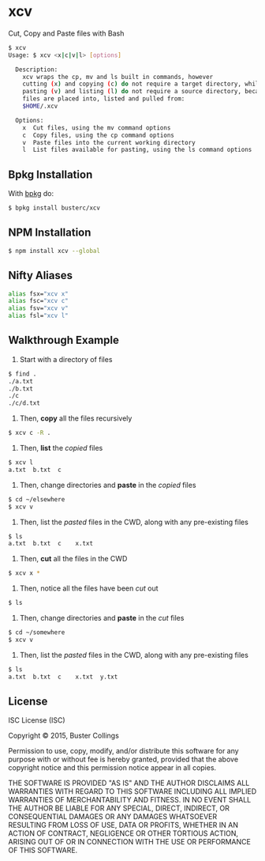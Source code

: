 # xcv

Cut, Copy and Paste files with Bash

```sh
$ xcv
Usage: $ xcv <x|c|v|l> [options]

  Description:
    xcv wraps the cp, mv and ls built in commands, however
    cutting (x) and copying (c) do not require a target directory, while
    pasting (v) and listing (l) do not require a source directory, because all selected
    files are placed into, listed and pulled from:
    $HOME/.xcv

  Options:
    x  Cut files, using the mv command options
    c  Copy files, using the cp command options
    v  Paste files into the current working directory
    l  List files available for pasting, using the ls command options
```

## Bpkg Installation

With [bpkg](https://github.com/bpkg/bpkg) do:

```sh
$ bpkg install busterc/xcv
```

## NPM Installation

```sh
$ npm install xcv --global
```

## Nifty Aliases

```sh
alias fsx="xcv x"
alias fsc="xcv c"
alias fsv="xcv v"
alias fsl="xcv l"
```

## Walkthrough Example

1. Start with a directory of files

  ```sh
  $ find .
  ./a.txt
  ./b.txt
  ./c
  ./c/d.txt
  ```

1. Then, **copy** all the files recursively

  ```sh
  $ xcv c -R .
  ```

1. Then, **list** the _copied_ files

  ```sh
  $ xcv l
  a.txt  b.txt  c
  ```

1. Then, change directories and **paste** in the _copied_ files

  ```sh
  $ cd ~/elsewhere
  $ xcv v
  ```

1. Then, list the _pasted_ files in the CWD, along with any pre-existing files

  ```sh
  $ ls
  a.txt  b.txt  c    x.txt
  ```

1. Then, **cut** all the files in the CWD

  ```sh
  $ xcv x *
  ```

1. Then, notice all the files have been _cut_ out

  ```sh
  $ ls
  ```

1. Then, change directories and **paste** in the _cut_ files

  ```sh
  $ cd ~/somewhere
  $ xcv v
  ```

1. Then, list the _pasted_ files in the CWD, along with any pre-existing files

  ```sh
  $ ls
  a.txt  b.txt  c    x.txt  y.txt
  ```

## License

ISC License (ISC)

Copyright &copy; 2015, Buster Collings

Permission to use, copy, modify, and/or distribute this software for any purpose with or without fee is hereby granted, provided that the above copyright notice and this permission notice appear in all copies.

THE SOFTWARE IS PROVIDED "AS IS" AND THE AUTHOR DISCLAIMS ALL WARRANTIES WITH REGARD TO THIS SOFTWARE INCLUDING ALL IMPLIED WARRANTIES OF MERCHANTABILITY AND FITNESS. IN NO EVENT SHALL THE AUTHOR BE LIABLE FOR ANY SPECIAL, DIRECT, INDIRECT, OR CONSEQUENTIAL DAMAGES OR ANY DAMAGES WHATSOEVER RESULTING FROM LOSS OF USE, DATA OR PROFITS, WHETHER IN AN ACTION OF CONTRACT, NEGLIGENCE OR OTHER TORTIOUS ACTION, ARISING OUT OF OR IN CONNECTION WITH THE USE OR PERFORMANCE OF THIS SOFTWARE.
